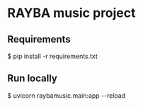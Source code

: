 # RAYBA music project

## Requirements

$ pip install -r requirements.txt


## Run locally

$ uvicorn raybamusic.main:app --reload
